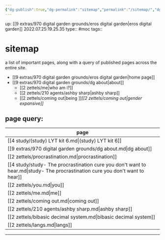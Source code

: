 ```yaml
---
{"dg-publish":true,"dg-permalink":"sitemap","permalink":"/sitemap/","dgHomeLink":true,"dgPassFrontmatter":false}
---
```



up: [[9 extras/970 digital garden grounds/eros digital garden|eros digital garden]]
2022.07.25:19.25.35
type:: #moc
tags:: 

# sitemap
a list of important pages,
along with a query of published pages across the entire site.

- [[9 extras/970 digital garden grounds/eros digital garden|home page]]
- [[9 extras/970 digital garden grounds/dg about|about]]
	- [[2 zettels/me|who am i?]]
	- [[2 zettels/210 agents/ashby sharp|ashby sharp]]
	- [[2 zettels/coming out|being ]]*[[2 zettels/coming out|gender expansive]]*


## page query:
| page                                                                                                                          |
| ----------------------------------------------------------------------------------------------------------------------------- |
| [[4 study/(study) LYT kit 6.md\|(study) LYT kit 6]]                                                                           |
| [[9 extras/970 digital garden grounds/dg about.md\|dg about]]                                                                 |
| [[2 zettels/procrastination.md\|procrastination]]                                                                             |
| [[4 study/study- The procrastination cure you don't want to hear.md\|study- The procrastination cure you don't want to hear]] |
| [[2 zettels/you.md\|you]]                                                                                                     |
| [[2 zettels/me.md\|me]]                                                                                                       |
| [[2 zettels/coming out.md\|coming out]]                                                                                       |
| [[2 zettels/210 agents/ashby sharp.md\|ashby sharp]]                                                                          |
| [[2 zettels/bibasic decimal system.md\|bibasic decimal system]]                                                               |
| [[2 zettels/langs.md\|langs]]                                                                                                 |


---

